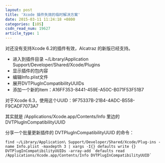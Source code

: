 ```yaml
---
layout: post
title: 'Xcode 插件失效的临时解决方案'
date: 2015-03-11 11:24:18 +0800
categories: [iOS]
csdn_read_num: 19627
article_type: 1
---
```



﻿对还没有支持Xcode 6.2的插件有效，Alcatraz 的新版已经支持。

* 进入到插件目录 ~/Library/Application Support/Developer/Shared/Xcode/Plugins
* 显示插件的包内容
* 编辑Info.plist文件
* 展开DVTPlugInCompatibilityUUIDs
* 添加一个新的item：A16FF353-8441-459E-A50C-B071F53F51B7

对于Xcode 6.3，使用这个UUID：9F75337B-21B4-4ADC-B558-F9CADF7073A7

其实就是 /Applications/Xcode.app/Contents/Info 里边的 DVTPlugInCompatibilityUUID

分享一个批量更新插件的 DVTPlugInCompatibilityUUID 的命令：

```
find ~/Library/Application\ Support/Developer/Shared/Xcode/Plug-ins -name Info.plist -maxdepth 3 | xargs -I{} defaults write {} DVTPlugInCompatibilityUUIDs -array-add `defaults read /Applications/Xcode.app/Contents/Info DVTPlugInCompatibilityUUID`
```
